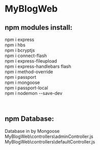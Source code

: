 # MyBlogWeb

<h2>npm modules install:</h2>
<p>
npm i express<br>
npm i hbs<br>
npm i bcryptjs<br>
npm i connect-flash<br>
npm i express-fileupload<br>
npm i express-handlebars flash<br>
npm i method-override<br>
npm i passport<br>
npm i mongoose<br>
npm i passport-local<br>
npm i nodemon --save-dev</p> <br>
<h2>npm Database:</h2>
<p>Database in by Mongoose <br> MyBlogWeb\controllers\adminController.js<br>MyBlogWeb\controllers\defaultController.js</p>
